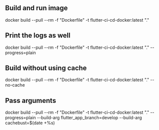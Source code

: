 ## Build and run image
docker build --pull --rm -f "Dockerfile" -t flutter-ci-cd-docker:latest "."

## Print the logs as well
docker build --pull --rm -f "Dockerfile" -t flutter-ci-cd-docker:latest "." --progress=plain

## Build without using cache
docker build --pull --rm -f "Dockerfile" -t flutter-ci-cd-docker:latest "." --no-cache

## Pass arguments
docker build --pull --rm -f "Dockerfile" -t flutter-ci-cd-docker:latest "." --progress=plain --build-arg flutter_app_branch=develop --build-arg cachebust=$(date +%s)

